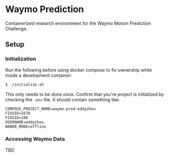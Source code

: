 # Waymo Prediction
Containerized research environment for the Waymo Motion Prediction Challenge.


## Setup
### Initialization
Run the following before using docker compose to fix ownership while inside a development container:

```bash
$ ./initialize.sh
```

This only needs to be done once. Confirm that you're project is initialized by checking the `.env` file. It should contain something like:

```
COMPOSE_PROJECT_NAME=waymo-pred-eddyzhou
FIXUID=1670
FIXGID=100
USERNAME=eddyzhou
WANDB_MODE=offline
```

### Accessing Waymo Data
TBD